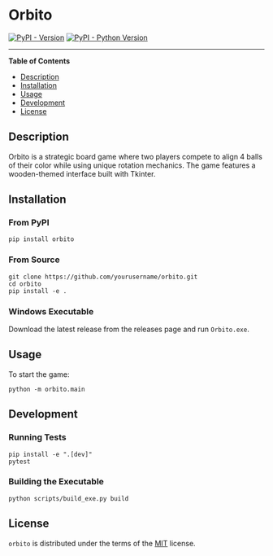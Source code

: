 # Orbito

[![PyPI - Version](https://img.shields.io/pypi/v/orbito.svg)](https://pypi.org/project/orbito)
[![PyPI - Python Version](https://img.shields.io/pypi/pyversions/orbito.svg)](https://pypi.org/project/orbito)

-----

**Table of Contents**

- [Description](#description)
- [Installation](#installation)
- [Usage](#usage)
- [Development](#development)
- [License](#license)

## Description

Orbito is a strategic board game where two players compete to align 4 balls of their color while using unique rotation mechanics. The game features a wooden-themed interface built with Tkinter.

## Installation

### From PyPI
```console
pip install orbito
```

### From Source
```console
git clone https://github.com/yourusername/orbito.git
cd orbito
pip install -e .
```

### Windows Executable
Download the latest release from the releases page and run `Orbito.exe`.

## Usage

To start the game:
```console
python -m orbito.main
```

## Development

### Running Tests
```console
pip install -e ".[dev]"
pytest
```

### Building the Executable
```console
python scripts/build_exe.py build
```

## License

`orbito` is distributed under the terms of the [MIT](https://spdx.org/licenses/MIT.html) license.